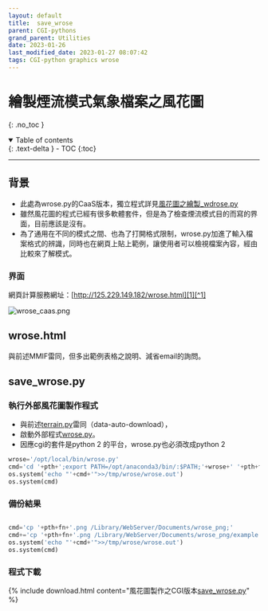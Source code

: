 ```yaml
---
layout: default
title:  save_wrose
parent: CGI-pythons
grand_parent: Utilities
date: 2023-01-26
last_modified_date: 2023-01-27 08:07:42
tags: CGI-python graphics wrose
---
```

# 繪製煙流模式氣象檔案之風花圖
{: .no_toc }

<details open markdown="block">
  <summary>
    Table of contents
  </summary>
  {: .text-delta }
- TOC
{:toc}
</details>

---

## 背景

- 此處為wrose.py的CaaS版本，獨立程式詳見[風花圖之繪製_wdrose.py](../../PlumeModels/ME_pathways/wrose.md)
- 雖然風花圖的程式已經有很多軟體套件，但是為了檢查煙流模式目的而寫的界面，目前應該是沒有。
- 為了通用在不同的模式之間、也為了打開格式限制，wrose.py加進了輸入檔案格式的辨識，同時也在網頁上貼上範例，讓使用者可以檢視檔案內容，經由比較來了解模式。

### 界面

網頁計算服務網址：[http://125.229.149.182/wrose.html][1][^1]

![wrose_caas.png](https://drive.google.com/uc?id=1x2KtpcwwV8zzomMuRiiKMecMLy4_4TYt)

## wrose.html

與前述MMIF雷同，但多出範例表格之說明、減省email的詢問。

## save_wrose.py

### 執行外部風花圖製作程式

- 與前述[terrain.py](aermap_caas.md)雷同（data-auto-download），
- 啟動外部程式[wrose.py](../../PlumeModels/ME_pathways/wrose.md)。
- 因應cgi的套件是python 2 的平台，wrose.py也必須改成python 2

```python
wrose='/opt/local/bin/wrose.py'  
cmd='cd '+pth+';export PATH=/opt/anaconda3/bin/:$PATH;'+wrose+' '+pth+fn+' >>/tmp/wrose/wrose.out'
os.system('echo "'+cmd+'">>/tmp/wrose/wrose.out') 
os.system(cmd)
```

### 備份結果

```python

cmd='cp '+pth+fn+'.png /Library/WebServer/Documents/wrose_png;'
cmd+='cp '+pth+fn+'.png /Library/WebServer/Documents/wrose_png/example.png'
os.system('echo "'+cmd+'">>/tmp/wrose/wrose.out') 
os.system(cmd)
```

### 程式下載

{% include download.html content="風花圖製作之CGI版本[save_wrose.py](https://github.com/sinotec2/Focus-on-Air-Quality/blob/main/utilities/CGI-pythons/save_wrose.py)" %}


[^1]: 繪製煙流模式氣象檔案之風花圖。上傳準備好的氣象檔案，遠端執行wrose程式結束後，系統會自動下載結果給您(恕僅保留24小時)。[http://125.229.149.182/wrose.html][1][^2]
[^2]: 125.229.149.182為Hinet給定，如遇機房更新或系統因素，將不會保留。使用者敬請見諒，逕洽作者：sinotec2@gmail.com.

[1]: http://125.229.149.182/wrose.html "繪製煙流模式氣象檔案之風花圖。上傳準備好的氣象檔案，遠端執行wrose程式結束後，系統會自動下載結果給您(恕僅保留24小時)。"